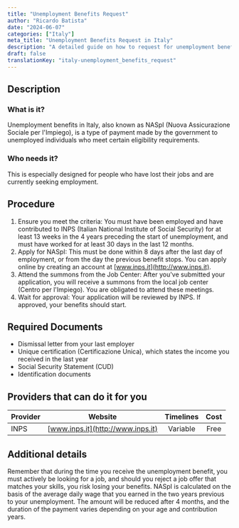 ```yaml
---
title: "Unemployment Benefits Request"
author: "Ricardo Batista"
date: "2024-06-07"
categories: ["Italy"]
meta_title: "Unemployment Benefits Request in Italy"
description: "A detailed guide on how to request for unemployment benefits in Italy"
draft: false
translationKey: "italy-unemployment_benefits_request"
---
```


## Description
### What is it?
Unemployment benefits in Italy, also known as NASpI (Nuova Assicurazione Sociale per l'Impiego), is a type of payment made by the government to unemployed individuals who meet certain eligibility requirements.

### Who needs it?
This is especially designed for people who have lost their jobs and are currently seeking employment. 

## Procedure
1. Ensure you meet the criteria: You must have been employed and have contributed to INPS (Italian National Institute of Social Security) for at least 13 weeks in the 4 years preceding the start of unemployment, and must have worked for at least 30 days in the last 12 months.
2. Apply for NASpI: This must be done within 8 days after the last day of employment, or from the day the previous benefit stops. You can apply online by creating an account at [www.inps.it](http://www.inps.it).
3. Attend the summons from the Job Center: After you've submitted your application, you will receive a summons from the local job center (Centro per l'Impiego). You are obligated to attend these meetings.
4. Wait for approval: Your application will be reviewed by INPS. If approved, your benefits should start.

## Required Documents
- Dismissal letter from your last employer
- Unique certification (Certificazione Unica), which states the income you received in the last year
- Social Security Statement (CUD)
- Identification documents

## Providers that can do it for you

| Provider        |     Website     |     Timelines    |       Cost      |
| --------------- | --------------- |  :-------------: | :-------------: |
| INPS      |  [www.inps.it](http://www.inps.it)       |      Variable      |        Free       |

## Additional details
Remember that during the time you receive the unemployment benefit, you must actively be looking for a job, and should you reject a job offer that matches your skills, you risk losing your benefits. NASpI is calculated on the basis of the average daily wage that you earned in the two years previous to your unemployment. The amount will be reduced after 4 months, and the duration of the payment varies depending on your age and contribution years.